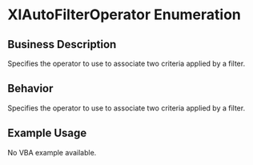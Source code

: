# XlAutoFilterOperator Enumeration

## Business Description
Specifies the operator to use to associate two criteria applied by a filter.

## Behavior
Specifies the operator to use to associate two criteria applied by a filter.

## Example Usage
No VBA example available.